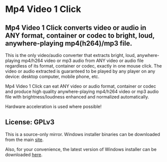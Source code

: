 # Mp4 Video 1 Click

## Mp4 Video 1 Click converts video or audio in ANY format, container or codec to bright, loud, anywhere-playing mp4(h264)/mp3 file.

This is the only video/audio converter that extracts bright, loud, anywhere-playing mp4/h264 video or mp3 audio from ANY video or audio file regardless of its format, container or codec, exactly in one mouse click. The video or audio extracted is guaranteed to be played by any player on any device: desktop computer, mobile phone, etc.

Mp4 Video 1 Click can eat ANY video or audio format, container or codec and produce high quality anywhere-playing mp4/h264 video or mp3 audio file with brightness/loudness enhanced and normalized automatically.

Hardware acceleration is used where possible!

## License: GPLv3

This is a source-only mirror. Windows installer binaries can be downloaded from the main [site](https://sourceforge.net/projects/mp4video1click/).

Also, for your convenience, the latest version of Windows installer can be downloaded [here](https://dl.dropboxusercontent.com/s/atn7gtrvabsortw/Setup_Mp4Video1Click_1_4_0_0.exe).
